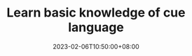 ---
title: "Learn basic knowledge of cue language"
date: 2023-02-06T10:50:00+08:00
lastmod: 2023-02-06T10:50:00+08:00
categories: ["cue"]
tags: ["cue", "kubernetes", "go"]
draft: true
---